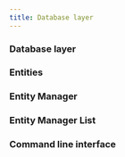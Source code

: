 ```yaml
---
title: Database layer
---
```


### Database layer
### Entities
### Entity Manager
### Entity Manager List
### Command line interface